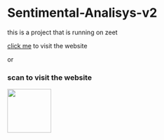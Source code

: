 # Sentimental-Analisys-v2

this is a project that is running on zeet

[click me](https://sentimental-analisys-v2-9b0p-master-rzgpff26oq-wm.a.run.app/) to visit the website

or

### scan to visit the website
<img src='https://github.com/MementoMori11723/sentimental_analisys_v2/edit/master/Screenshot.png' height='100'/>
